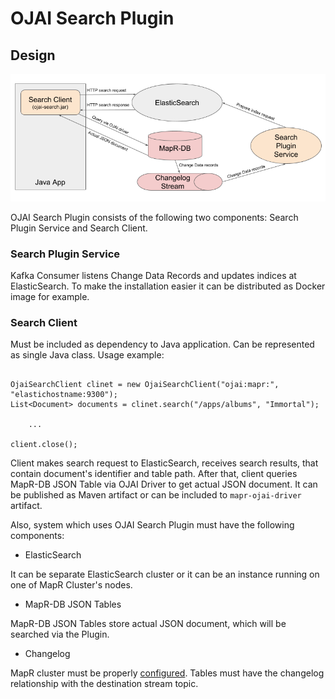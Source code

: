 # OJAI Search Plugin

## Design

![](docs/images/ojai-search-plugin-design.png?raw=true "Search plugin design")


OJAI Search Plugin consists of the following two components: Search Plugin Service and Search Client.
### Search Plugin Service

Kafka Consumer listens Change Data Records and updates indices at ElasticSearch. To make the installation easier it can 
be distributed as Docker image for example.

### Search Client

Must be included as dependency to Java application. Can be represented as single Java class. Usage example:
```

OjaiSearchClient clinet = new OjaiSearchClient("ojai:mapr:", "elastichostname:9300");
List<Document> documents = clinet.search("/apps/albums", "Immortal");

    ...

client.close();
```

Client makes search request to ElasticSearch, receives search results, that contain document's identifier and table path.
After that, client queries MapR-DB JSON Table via OJAI Driver to get actual JSON document. It can be published as Maven artifact or can be included to `mapr-ojai-driver` artifact.

Also, system which uses OJAI Search Plugin must have the following components:

* ElasticSearch

It can be separate ElasticSearch cluster or it can be an instance running on one of MapR Cluster's nodes.

* MapR-DB JSON Tables

MapR-DB JSON Tables store actual JSON document, which will be searched via the Plugin.

* Changelog

MapR cluster must be properly [configured](https://maprdocs.mapr.com/home/MapR-DB/DB-ChangeData/getting-started-cdc.html).
Tables must have the changelog relationship with the destination stream topic.

